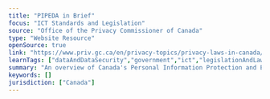 ```yaml
---
title: "PIPEDA in Brief"
focus: "ICT Standards and Legislation"
source: "Office of the Privacy Commissioner of Canada"
type: "Website Resource"
openSource: true
link: "https://www.priv.gc.ca/en/privacy-topics/privacy-laws-in-canada/the-personal-information-protection-and-electronic-documents-act-pipeda/pipeda_brief/"
learnTags: ["dataAndDataSecurity","government","ict","legislationAndLaw","rights","regulation","canadianLandscape"]
summary: "An overview of Canada's Personal Information Protection and Electronic Documents Act (PIPEDA)."
keywords: []
jurisdiction: ["Canada"]
---
```

